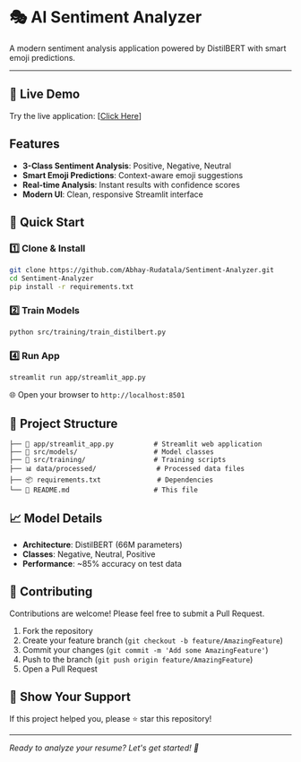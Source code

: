 # 🎭 AI Sentiment Analyzer

A modern sentiment analysis application powered by DistilBERT with smart emoji predictions.

---

## 🚀 Live Demo

Try the live application: [[Click Here](https://arskye-sentiment-analyzer.streamlit.app/)]

## Features

- **3-Class Sentiment Analysis**: Positive, Negative, Neutral
- **Smart Emoji Predictions**: Context-aware emoji suggestions  
- **Real-time Analysis**: Instant results with confidence scores
- **Modern UI**: Clean, responsive Streamlit interface

## 🏁 Quick Start

### 1️⃣ **Clone & Install**
```bash
git clone https://github.com/Abhay-Rudatala/Sentiment-Analyzer.git
cd Sentiment-Analyzer
pip install -r requirements.txt
```

### 2️⃣ **Train Models**
```bash
python src/training/train_distilbert.py
```

### 4️⃣ **Run App**
```bash
streamlit run app/streamlit_app.py
```

🌐 Open your browser to `http://localhost:8501`

## 📁 Project Structure

```
├── 🎨 app/streamlit_app.py          # Streamlit web application
├── 📁 src/models/                   # Model classes
├── 🤖 src/training/                 # Training scripts
├── 📊 data/processed/               # Processed data files
├── 📦 requirements.txt              # Dependencies
└── 📖 README.md                     # This file
```

## 📈 Model Details

- **Architecture**: DistilBERT (66M parameters)
- **Classes**: Negative, Neutral, Positive
- **Performance**: ~85% accuracy on test data

## 🤝 Contributing

Contributions are welcome! Please feel free to submit a Pull Request.

1. Fork the repository
2. Create your feature branch (`git checkout -b feature/AmazingFeature`)
3. Commit your changes (`git commit -m 'Add some AmazingFeature'`)
4. Push to the branch (`git push origin feature/AmazingFeature`)
5. Open a Pull Request


## 🌟 Show Your Support

If this project helped you, please ⭐ star this repository!

---

*Ready to analyze your resume? Let's get started! 🚀*
